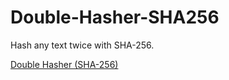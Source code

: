 # Double-Hasher-SHA256
Hash any text twice with SHA-256.

[Double Hasher (SHA-256)](https://skw398.github.io/Double-Hasher-SHA256/)
